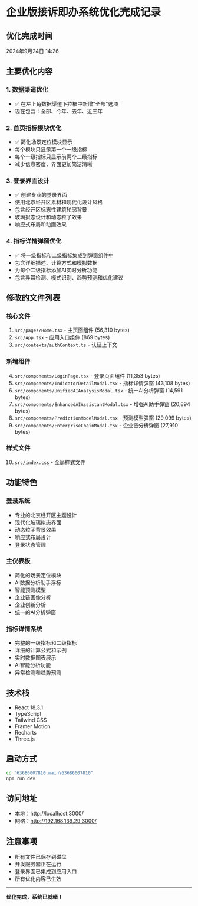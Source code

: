 # 企业版接诉即办系统优化完成记录

## 优化完成时间
2024年9月24日 14:26

## 主要优化内容

### 1. 数据渠道优化
- ✅ 在左上角数据渠道下拉框中新增"全部"选项
- 现在包含：全部、今年、去年、近三年

### 2. 首页指标模块优化
- ✅ 简化场景定位模块显示
- 每个模块只显示第一个一级指标
- 每个一级指标只显示前两个二级指标
- 减少信息密度，界面更加简洁清晰

### 3. 登录界面设计
- ✅ 创建专业的登录界面
- 使用北京经开区素材和现代化设计风格
- 包含经开区标志性建筑轮廓背景
- 玻璃拟态设计和动态粒子效果
- 响应式布局和动画效果

### 4. 指标详情弹窗优化
- ✅ 将一级指标和二级指标集成到弹窗组件中
- 包含详细描述、计算方式和模拟数据
- 为每个二级指标添加AI实时分析功能
- 包含异常检测、模式识别、趋势预测和优化建议

## 修改的文件列表

### 核心文件
1. `src/pages/Home.tsx` - 主页面组件 (56,310 bytes)
2. `src/App.tsx` - 应用入口组件 (869 bytes)
3. `src/contexts/authContext.ts` - 认证上下文

### 新增组件
4. `src/components/LoginPage.tsx` - 登录页面组件 (11,353 bytes)
5. `src/components/IndicatorDetailModal.tsx` - 指标详情弹窗 (43,108 bytes)
6. `src/components/UnifiedAIAnalysisModal.tsx` - 统一AI分析弹窗 (14,591 bytes)
7. `src/components/EnhancedAIAssistantModal.tsx` - 增强AI助手弹窗 (20,894 bytes)
8. `src/components/PredictionModelModal.tsx` - 预测模型弹窗 (29,099 bytes)
9. `src/components/EnterpriseChainModal.tsx` - 企业链分析弹窗 (27,910 bytes)

### 样式文件
10. `src/index.css` - 全局样式文件

## 功能特色

### 登录系统
- 专业的北京经开区主题设计
- 现代化玻璃拟态界面
- 动态粒子背景效果
- 响应式布局设计
- 登录状态管理

### 主仪表板
- 简化的场景定位模块
- AI数据分析助手浮标
- 智能预测模型
- 企业链画像分析
- 企业创新分析
- 统一的AI分析弹窗

### 指标详情系统
- 完整的一级指标和二级指标
- 详细的计算公式和示例
- 实时数据图表展示
- AI智能分析功能
- 异常检测和趋势预测

## 技术栈
- React 18.3.1
- TypeScript
- Tailwind CSS
- Framer Motion
- Recharts
- Three.js

## 启动方式
```bash
cd "63686007810.main\63686007810"
npm run dev
```

## 访问地址
- 本地：http://localhost:3000/
- 网络：http://192.168.139.29:3000/

## 注意事项
- 所有文件已保存到磁盘
- 开发服务器正在运行
- 登录界面已集成到应用入口
- 所有优化内容已生效

---
**优化完成，系统已就绪！**
